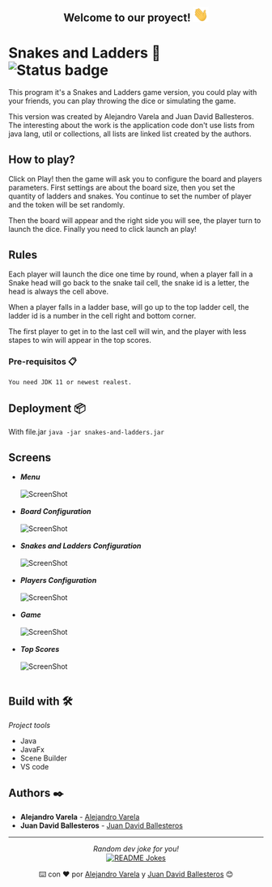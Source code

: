 <div align="center">
<h2> Welcome to our proyect! <img src="https://github.com/ABSphreak/ABSphreak/blob/master/gifs/Hi.gif" width="30px"></h2>
</div>

# Snakes and Ladders 🐍 ![Status badge](https://img.shields.io/badge/status-in%20progress-yellow)

This program it's a Snakes and Ladders game version, you could play with your friends, 
you can play throwing the dice or simulating the game.

This version was created by Alejandro Varela and Juan David Ballesteros. The interesting about 
the work is the application code don't use lists from java lang, util or collections, all lists 
are linked list created by the authors.

## How to play?
Click on Play! then the game will ask you to configure the board and players parameters. 
First settings are about the board size, then you set the quantity of ladders and snakes. 
You continue to set the number of player and the token will be set randomly. 

Then the board will appear and the right side you will see, the player turn to launch the dice. 
Finally you need to click launch an play!

## Rules
Each player will launch the dice one time by round, when a player fall in a Snake head will go 
back to the snake tail cell, the snake id is a letter, the head is always the cell above.

When a player falls in a ladder base, will go up to the top ladder cell, the ladder id is a number 
in the cell right and bottom corner. 

The first player to get in to the last cell will win, and the player with less stapes to win will 
appear in the top scores.

### Pre-requisitos 📋

```
You need JDK 11 or newest realest.
```

## Deployment 📦

With file.jar
```java -jar snakes-and-ladders.jar```

## Screens

* <b>_Menu_</b> <br><br>
![ScreenShot](https://github.com/alejandro945/snakes-and-ladders-game/blob/master/src/ui/assets/img/menu.png)<br><br>
* <b>_Board Configuration_</b> <br><br>
![ScreenShot](https://github.com/alejandro945/snakes-and-ladders-game/blob/master/src/ui/assets/img/configBoard.png)<br><br>
* <b>_Snakes and Ladders Configuration_</b> <br><br>
![ScreenShot](https://github.com/alejandro945/snakes-and-ladders-game/blob/master/src/ui/assets/img/configSnakesLadders.png)<br><br>
* <b>_Players Configuration_</b> <br><br>
![ScreenShot](https://github.com/alejandro945/snakes-and-ladders-game/blob/master/src/ui/assets/img/configPlayer.png)<br><br>
* <b>_Game_</b> <br><br>
![ScreenShot](https://github.com/alejandro945/snakes-and-ladders-game/blob/master/src/ui/assets/img/board.png)<br><br>
* <b>_Top Scores_</b> <br><br>
![ScreenShot](https://github.com/alejandro945/snakes-and-ladders-game/blob/master/src/ui/assets/img/topScores.png)<br><br>
## Build with 🛠️

_Project tools_

* Java
* JavaFx
* Scene Builder
* VS code

## Authors ✒️

* **Alejandro Varela**  - [Alejandro Varela](https://github.com/alejandro945)
* **Juan David Ballesteros**  - [Juan David Ballesteros](https://github.com/JuanDavidBallesteros)

---
<div align="center">
<i>Random dev joke for you!</i><br>
<a href="https://readme-jokes.vercel.app"><img align="center" src="https://readme-jokes.vercel.app/api" alt="README Jokes"></a>


⌨️ con ❤️ por [Alejandro Varela](https://github.com/alejandro945) y [Juan David Ballesteros](https://github.com/JuanDavidBallesteros) 😊

